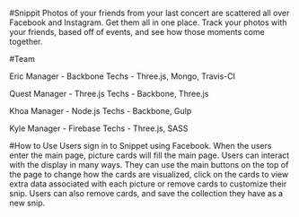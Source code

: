 #Snippit
Photos of your friends from your last concert are scattered all over Facebook and Instagram. Get them all in one place. Track your photos with your friends, based off of events, and see how those moments come together. 

#Team

Eric
  Manager - Backbone
  Techs - Three.js, Mongo, Travis-CI

Quest
  Manager - Three.js
  Techs - Backbone, Three.js 

Khoa
  Manager - Node.js
  Techs - Backbone, Gulp

Kyle
  Manager - Firebase
  Techs - Three.js, SASS

#How to Use
Users sign in to Snippet using Facebook.  When the users enter the main page, picture cards will fill the main page.  Users can interact with the display in many ways.  They can use the main buttons on the top of the page to change how the cards are visualized, click on the cards to view extra data associated with each picture or remove cards to customize their snip.  Users can also remove cards, and save the collection they have as a new snip.